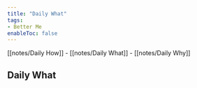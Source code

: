 ```yaml
---
title: "Daily What"
tags: 
- Better Me
enableToc: false
---
```


[[notes/Daily How]]  -  [[notes/Daily What]]  -  [[notes/Daily Why]]

## Daily What
